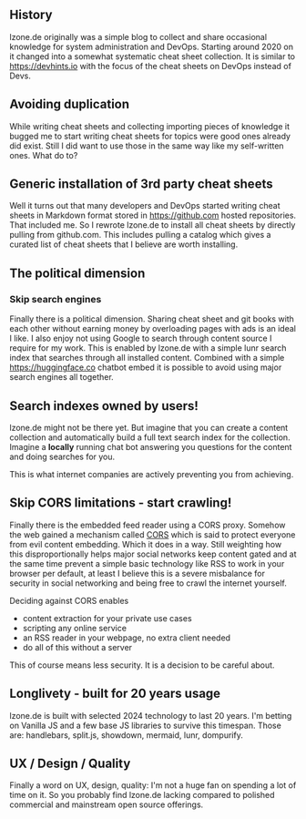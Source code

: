 ## History

lzone.de originally was a simple blog to collect and share occasional knowledge for
system administration and DevOps. Starting around 2020 on it changed into a somewhat
systematic cheat sheet collection. It is similar to https://devhints.io with
the focus of the cheat sheets on DevOps instead of Devs.

## Avoiding duplication

While writing cheat sheets and collecting importing pieces of knowledge it bugged me
to start writing cheat sheets for topics were good ones already did exist. Still I did want
to use those in the same way like my self-written ones. What do to?

## Generic installation of 3rd party cheat sheets

Well it turns out that many developers and DevOps started writing cheat sheets in 
Markdown format stored in https://github.com hosted repositories. That included me.
So I rewrote lzone.de to install all cheat sheets by directly pulling from github.com.
This includes pulling a catalog which gives a curated list of cheat sheets that I believe
are worth installing.

## The political dimension

### Skip search engines

Finally there is a political dimension. Sharing cheat sheet and git books with each other
without earning money by overloading pages with ads is an ideal I like. I also enjoy not
using Google to search through content source I require for my work. This is enabled by
lzone.de with a simple lunr search index that searches through all installed content.
Combined with a simple https://huggingface.co chatbot embed it is possible to avoid using
major search engines all together.

## Search indexes owned by users!

lzone.de might not be there yet. But imagine that you can create a content collection and
automatically build a full text search index for the collection. Imagine a **locally** running
chat bot answering you questions for the content and doing searches for you.

This is what internet companies are actively preventing you from achieving.

## Skip CORS limitations - start crawling!

Finally there is the embedded feed reader using a CORS proxy. Somehow the web gained a
mechanism called <a href="https://developer.mozilla.org/en-US/docs/Web/HTTP/Guides/CORS">CORS</a>
which is said to protect everyone from evil content embedding. Which it does in a way. Still
weighting how this disproportionally helps major social networks keep content gated and at
the same time prevent a simple basic technology like RSS to work in your browser per default,
at least I believe this is a severe misbalance for security in social networking and being
free to crawl the internet yourself.

Deciding against CORS enables

- content extraction for your private use cases
- scripting any online service
- an RSS reader in your webpage, no extra client needed
- do all of this without a server

This of course means less security. It is a decision to be careful about.

## Longlivety - built for 20 years usage

lzone.de is built with selected 2024 technology to last 20 years. I'm betting on Vanilla JS and
a few base JS libraries to survive this timespan. Those are: handlebars, split.js, showdown, 
mermaid, lunr, dompurify.

## UX / Design / Quality

Finally a word on UX, design, quality: I'm not a huge fan on spending a lot of time on it. So you
probably find lzone.de lacking compared to polished commercial and mainstream open source offerings.
